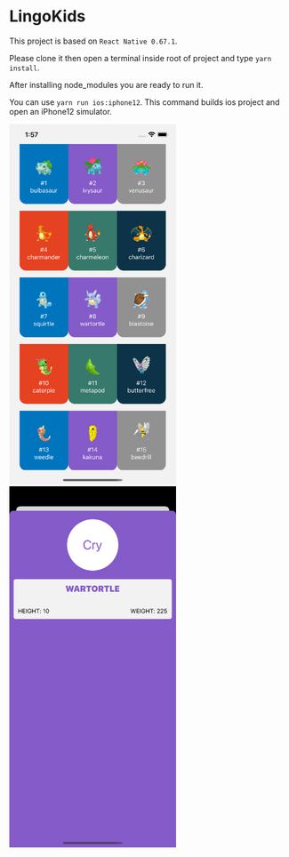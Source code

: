 # LingoKids
This project is based on `React Native 0.67.1`.


Please clone it then open a terminal inside root of project and type `yarn install`.


After installing node_modules you are ready to run it.


You can use `yarn run ios:iphone12`. This command builds ios project and open an iPhone12 simulator.

<img src="/src/assets/images/github/list.png" alt="List" width="300"/>
<img src="/src/assets/images/github/info.png" alt="Info" width="300"/>
